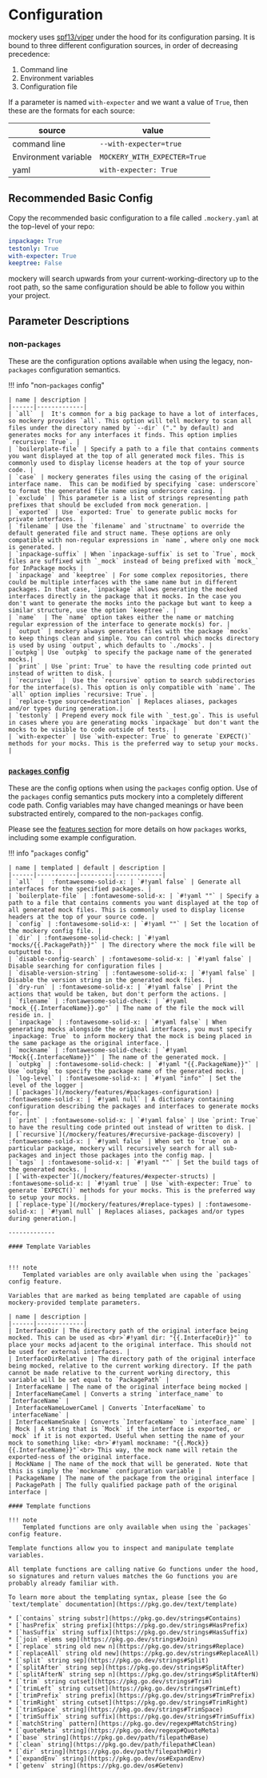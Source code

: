 Configuration
==============

mockery uses [spf13/viper](https://github.com/spf13/viper) under the hood for its configuration parsing. It is bound to three different configuration sources, in order of decreasing precedence:

1. Command line
2. Environment variables
3. Configuration file

If a parameter is named `with-expecter` and we want a value of `True`, then these are the formats for each source:

| source | value |
|--------|-------|
| command line | `--with-expecter=true` |
| Environment variable | `MOCKERY_WITH_EXPECTER=True` |
| yaml | `with-expecter: True` |

Recommended Basic Config
-------------------------

Copy the recommended basic configuration to a file called `.mockery.yaml` at the top-level of your repo:

```yaml title=".mockery.yaml"
inpackage: True
testonly: True
with-expecter: True
keeptree: False
```

mockery will search upwards from your current-working-directory up to the root path, so the same configuration should be able to follow you within your project.

Parameter Descriptions
-----------------------

### non-`packages`

These are the configuration options available when using the legacy, non-`packages` configuration semantics.

!!! info "non-`packages` config"

    | name | description |
    |------|-------------|
    | `all`  |  It's common for a big package to have a lot of interfaces, so mockery provides `all`. This option will tell mockery to scan all files under the directory named by `--dir` ("." by default) and generates mocks for any interfaces it finds. This option implies `recursive: True`. |
    | `boilerplate-file` | Specify a path to a file that contains comments you want displayed at the top of all generated mock files. This is commonly used to display license headers at the top of your source code. |
    | `case` | mockery generates files using the casing of the original interface name.  This can be modified by specifying `case: underscore` to format the generated file name using underscore casing. |
    | `exclude` | This parameter is a list of strings representing path prefixes that should be excluded from mock generation. |
    | `exported` | Use `exported: True` to generate public mocks for private interfaces. |
    | `filename` | Use the `filename` and `structname` to override the default generated file and struct name. These options are only compatible with non-regular expressions in `name`, where only one mock is generated. |
    | `inpackage-suffix` | When `inpackage-suffix` is set to `True`, mock files are suffixed with `_mock` instead of being prefixed with `mock_` for InPackage mocks |
    | `inpackage` and `keeptree` | For some complex repositories, there could be multiple interfaces with the same name but in different packages. In that case, `inpackage` allows generating the mocked interfaces directly in the package that it mocks. In the case you don't want to generate the mocks into the package but want to keep a similar structure, use the option `keeptree`. |
    | `name`  | The `name` option takes either the name or matching regular expression of the interface to generate mock(s) for. |
    | `output` | mockery always generates files with the package `mocks` to keep things clean and simple. You can control which mocks directory is used by using `output`, which defaults to `./mocks`. |
    |`outpkg`| Use `outpkg` to specify the package name of the generated mocks.|
    | `print` | Use `print: True` to have the resulting code printed out instead of written to disk. |
    | `recursive`  |  Use the `recursive` option to search subdirectories for the interface(s). This option is only compatible with `name`. The `all` option implies `recursive: True`. |
    | `replace-type source=destination` | Replaces aliases, packages and/or types during generation.|
    | `testonly` | Prepend every mock file with `_test.go`. This is useful in cases where you are generating mocks `inpackage` but don't want the mocks to be visible to code outside of tests. |
    | `with-expecter` | Use `with-expecter: True` to generate `EXPECT()` methods for your mocks. This is the preferred way to setup your mocks. |

### [`packages` config](/mockery/features/#packages-configuration)

These are the config options when using the `packages` config option. Use of the `packages` config semantics puts mockery into a completely different code path. Config variables may have changed meanings or have been substracted entirely, compared to the non-`packages` config.

Please see the [features section](/mockery/features/#packages-configuration) for more details on how `packages` works, including some example configuration.

!!! info "`packages` config"

    | name | templated | default | description |
    |------|-----------|---------|-------------|
    | `all`  |  :fontawesome-solid-x: | `#!yaml false` | Generate all interfaces for the specified packages. |
    | `boilerplate-file` | :fontawesome-solid-x: | `#!yaml ""` | Specify a path to a file that contains comments you want displayed at the top of all generated mock files. This is commonly used to display license headers at the top of your source code. |
    | `config` | :fontawesome-solid-x: | `#!yaml ""` | Set the location of the mockery config file. |
    | `dir` | :fontawesome-solid-check: | `#!yaml "mocks/{{.PackagePath}}"` | The directory where the mock file will be outputted to. |
    | `disable-config-search` | :fontawesome-solid-x: | `#!yaml false` | Disable searching for configuration files |
    | `disable-version-string` | :fontawesome-solid-x: | `#!yaml false` | Disable the version string in the generated mock files. |
    | `dry-run` | :fontawesome-solid-x: | `#!yaml false` | Print the actions that would be taken, but don't perform the actions. |
    | `filename` | :fontawesome-solid-check: | `#!yaml "mock_{{.InterfaceName}}.go"` | The name of the file the mock will reside in. |
    | `inpackage` | :fontawesome-solid-x: | `#!yaml false` | When generating mocks alongside the original interfaces, you must specify `inpackage: True` to inform mockery that the mock is being placed in the same package as the original interface. |
    | `mockname` | :fontawesome-solid-check: | `#!yaml "Mock{{.InterfaceName}}"` | The name of the generated mock. |
    | `outpkg` | :fontawesome-solid-check: | `#!yaml "{{.PackageName}}"` | Use `outpkg` to specify the package name of the generated mocks. |
    | `log-level` | :fontawesome-solid-x: | `#!yaml "info"` | Set the level of the logger |
    | [`packages`](/mockery/features/#packages-configuration) | :fontawesome-solid-x: | `#!yaml null` | A dictionary containing configuration describing the packages and interfaces to generate mocks for. |
    | `print` | :fontawesome-solid-x: | `#!yaml false` | Use `print: True` to have the resulting code printed out instead of written to disk. |
    | [`recursive`](/mockery/features/#recursive-package-discovery) | :fontawesome-solid-x: | `#!yaml false` | When set to `true` on a particular package, mockery will recursively search for all sub-packages and inject those packages into the config map. |
    | `tags` | :fontawesome-solid-x: | `#!yaml ""` | Set the build tags of the generated mocks. |
    | [`with-expecter`](/mockery/features/#expecter-structs) | :fontawesome-solid-x: | `#!yaml true` | Use `with-expecter: True` to generate `EXPECT()` methods for your mocks. This is the preferred way to setup your mocks. |
    | [`replace-type`](/mockery/features/#replace-types) | :fontawesome-solid-x: | `#!yaml null` | Replaces aliases, packages and/or types during generation.|

    -------------

    #### Template Variables


    !!! note
        Templated variables are only available when using the `packages` config feature.

    Variables that are marked as being templated are capable of using mockery-provided template parameters.

    | name | description |
    |------|-------------|
    | InterfaceDir | The directory path of the original interface being mocked. This can be used as <br>`#!yaml dir: "{{.InterfaceDir}}"` to place your mocks adjacent to the original interface. This should not be used for external interfaces. |
    | InterfaceDirRelative | The directory path of the original interface being mocked, relative to the current working directory. If the path cannot be made relative to the current working directory, this variable will be set equal to `PackagePath` |
    | InterfaceName | The name of the original interface being mocked |
    | InterfaceNameCamel | Converts a string `interface_name` to `InterfaceName` |
    | InterfaceNameLowerCamel | Converts `InterfaceName` to `interfaceName` |
    | InterfaceNameSnake | Converts `InterfaceName` to `interface_name` |
    | Mock | A string that is `Mock` if the interface is exported, or `mock` if it is not exported. Useful when setting the name of your mock to something like: <br>`#!yaml mockname: "{{.Mock}}{{.InterfaceName}}"`<br> This way, the mock name will retain the exported-ness of the original interface.
    | MockName | The name of the mock that will be generated. Note that this is simply the `mockname` configuration variable |
    | PackageName | The name of the package from the original interface |
    | PackagePath | The fully qualified package path of the original interface |

    #### Template functions

    !!! note
        Templated functions are only available when using the `packages` config feature.

    Template functions allow you to inspect and manipulate template variables.

    All template functions are calling native Go functions under the hood, so signatures and return values matches the Go functions you are probably already familiar with.

    To learn more about the templating syntax, please [see the Go `text/template` documentation](https://pkg.go.dev/text/template)

    * [`contains` string substr](https://pkg.go.dev/strings#Contains)
    * [`hasPrefix` string prefix](https://pkg.go.dev/strings#HasPrefix)
    * [`hasSuffix` string suffix](https://pkg.go.dev/strings#HasSuffix)
    * [`join` elems sep](https://pkg.go.dev/strings#Join)
    * [`replace` string old new n](https://pkg.go.dev/strings#Replace)
    * [`replaceAll` string old new](https://pkg.go.dev/strings#ReplaceAll)
    * [`split` string sep](https://pkg.go.dev/strings#Split)
    * [`splitAfter` string sep](https://pkg.go.dev/strings#SplitAfter)
    * [`splitAfterN` string sep n](https://pkg.go.dev/strings#SplitAfterN)
    * [`trim` string cutset](https://pkg.go.dev/strings#Trim)
    * [`trimLeft` string cutset](https://pkg.go.dev/strings#TrimLeft)
    * [`trimPrefix` string prefix](https://pkg.go.dev/strings#TrimPrefix)
    * [`trimRight` string cutset](https://pkg.go.dev/strings#TrimRight)
    * [`trimSpace` string](https://pkg.go.dev/strings#TrimSpace)
    * [`trimSuffix` string suffix](https://pkg.go.dev/strings#TrimSuffix)
    * [`matchString` pattern](https://pkg.go.dev/regexp#MatchString)
    * [`quoteMeta` string](https://pkg.go.dev/regexp#QuoteMeta)
    * [`base` string](https://pkg.go.dev/path/filepath#Base)
    * [`clean` string](https://pkg.go.dev/path/filepath#Clean)
    * [`dir` string](https://pkg.go.dev/path/filepath#Dir)
    * [`expandEnv` string](https://pkg.go.dev/os#ExpandEnv)
    * [`getenv` string](https://pkg.go.dev/os#Getenv)
